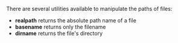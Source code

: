 There are several utilities available to manipulate the paths of files:

-   **realpath** returns the absolute path name of a file
-   **basename** returns only the filename
-   **dirname** returns the file's directory
